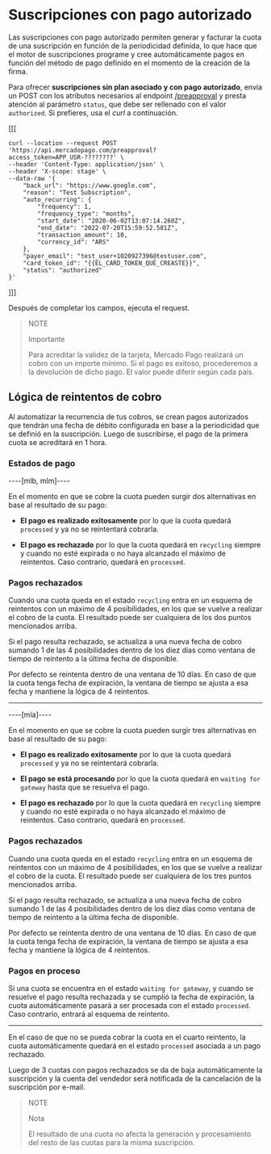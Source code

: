 # Suscripciones con pago autorizado

Las suscripciones con pago autorizado permiten generar y facturar la cuota de una suscripción en función de la periodicidad definida, lo que hace que el motor de suscripciones programe y cree automáticamente pagos en función del método de pago definido en el momento de la creación de la firma.

Para ofrecer **suscripciones sin plan asociado y con pago autorizado**, envía un POST con los atributos necesarios al endpoint [/preapproval](/developers/es/reference/subscriptions/_preapproval/post) y presta atención al parámetro `status`, que debe ser rellenado con el valor `authorized`. Si prefieres, usa el _curl_ a continuación.

[[[
```curl
curl --location --request POST 'https://api.mercadopago.com/preapproval?access_token=APP_USR-????????' \
--header 'Content-Type: application/json' \
--header 'X-scope: stage' \
--data-raw '{
    "back_url": "https://www.google.com",
    "reason": "Test Subscription",
    "auto_recurring": {
        "frequency": 1,
        "frequency_type": "months",
        "start_date": "2020-06-02T13:07:14.260Z",
        "end_date": "2022-07-20T15:59:52.581Z",
        "transaction_amount": 10,
        "currency_id": "ARS"
    },
    "payer_email": "test_user+1020927396@testuser.com",
    "card_token_id": "{{EL_CARD_TOKEN_QUE_CREASTE}}",
    "status": "authorized"
}'
```
]]]

Después de completar los campos, ejecuta el request.

> NOTE
>
> Importante
>
> Para acreditar la validez de la tarjeta, Mercado Pago realizará un cobro con un importe mínimo. Si el pago es exitoso, procederemos a la devolución de dicho pago. El valor puede diferir según cada país.

## Lógica de reintentos de cobro

Al automatizar la recurrencia de tus cobros, se crean pagos autorizados que tendrán una fecha de débito configurada en base a la periodicidad que se definió en la suscripción. Luego de suscribirse, el pago de la primera cuota se acreditará en 1 hora.

### Estados de pago

----[mlb, mlm]----

En el momento en que se cobre la cuota pueden surgir dos alternativas en base al resultado de su pago:

* __El pago es realizado exitosamente__ por lo que la cuota quedará `processed` y ya no se reintentará cobrarla. 

* __El pago es rechazado__ por lo que la cuota quedará en `recycling` siempre y cuando no esté expirada o no haya alcanzado el máximo de reintentos. Caso contrario, quedará en `processed`.

### Pagos rechazados

Cuando una cuota queda en el estado `recycling` entra en un esquema de reintentos con un máximo de 4 posibilidades, en los que se vuelve a realizar el cobro de la cuota. El resultado puede ser cualquiera de los dos puntos mencionados arriba. 

Si el pago resulta rechazado, se actualiza a una nueva fecha de cobro sumando 1 de las 4 posibilidades dentro de los diez días como ventana de tiempo de reintento a la última fecha de disponible.

Por defecto se reintenta dentro de una ventana de 10 días. En caso de que la cuota tenga fecha de expiración, la ventana de tiempo se ajusta a esa fecha y mantiene la lógica de 4 reintentos.

------------

----[mla]----

En el momento en que se cobre la cuota pueden surgir tres alternativas en base al resultado de su pago:

* __El pago es realizado exitosamente__ por lo que la cuota quedará `processed` y ya no se reintentará cobrarla. 

* __El pago se está procesando__ por lo que la cuota quedará en `waiting for gateway` hasta que se resuelva el pago.

* __El pago es rechazado__ por lo que la cuota quedará en `recycling` siempre y cuando no esté expirada o no haya alcanzado el máximo de reintentos. Caso contrario, quedará en `processed`.

### Pagos rechazados

Cuando una cuota queda en el estado `recycling` entra en un esquema de reintentos con un máximo de 4 posibilidades, en los que se vuelve a realizar el cobro de la cuota. El resultado puede ser cualquiera de los tres puntos mencionados arriba. 

Si el pago resulta rechazado, se actualiza a una nueva fecha de cobro sumando 1 de las 4 posibilidades dentro de los diez días como ventana de tiempo de reintento a la última fecha de disponible.

Por defecto se reintenta dentro de una ventana de 10 días. En caso de que la cuota tenga fecha de expiración, la ventana de tiempo se ajusta a esa fecha y mantiene la lógica de 4 reintentos.

### Pagos en proceso

Si una cuota se encuentra en el estado `waiting for gateway`, y cuando se resuelve el pago resulta rechazada y se cumplió la fecha de expiración, la cuota automáticamente pasará a ser procesada con el estado `processed`. Caso contrario, entrará al esquema de reintento.

------------

En el caso de que no se pueda cobrar la cuota en el cuarto reintento, la cuota automáticamente quedará en el estado `processed` asociada a un pago rechazado.

Luego de 3 cuotas con pagos rechazados se da de baja automáticamente la suscripción y la cuenta del vendedor será notificada de la cancelación de la suscripción por e-mail.

> NOTE
> 
> Nota
> 
> El resultado de una cuota no afecta la generación y procesamiento del resto de las cuotas para la misma suscripción.